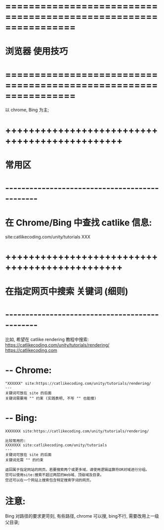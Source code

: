 # ================================================================ #
#              浏览器 使用技巧
# ================================================================ #
以 chrome, Bing 为主;


# ++++++++++++++++++++++++++++++++++++++++++++++ #
#                常用区
# ---------------------------------------------- #

# 在 Chrome/Bing 中查找 catlike 信息:
site:catlikecoding.com/unity/tutorials XXX






# ++++++++++++++++++++++++++++++++++++++++++++++ #
#      在指定网页中搜索 关键词   (细则)
# ---------------------------------------------- #
比如, 希望在 catlike rendering 教程中搜索:
    https://catlikecoding.com/unity/tutorials/rendering/
    https://catlikecoding.com


# -- Chrome:
    "XXXXXX" site:https://catlikecoding.com/unity/tutorials/rendering/
    ---
    关键词可放在 site 的后面
    关键词需要用 "" 约束 (实践表明, 不写 "" 也能搜)

# -- Bing:
    XXXXXXX site:https://catlikecoding.com/unity/tutorials/rendering/

    比较常用的:
    XXXXXXX site:catlikecoding.com/unity/tutorials
    ---
    关键词可放在 site 的后面
    关键词无需 "" 的约束

    返回属于指定网站的网页。若要搜索两个或更多域，请使用逻辑运算符OR对域进行分组。
    您可以使用site:搜索不超过两层的Web域、顶级域及目录。
    您还可以在一个网站上搜索包含特定搜索字词的网页。


# 注意:
Bing 对路径的要求更苛刻, 有些路径, chrome 可以搜, bing不行, 需要改用上一级父目录;










